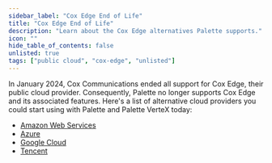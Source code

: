 ```yaml
---
sidebar_label: "Cox Edge End of Life"
title: "Cox Edge End of Life"
description: "Learn about the Cox Edge alternatives Palette supports."
icon: ""
hide_table_of_contents: false
unlisted: true
tags: ["public cloud", "cox-edge", "unlisted"]
---
```


In January 2024, Cox Communications ended all support for Cox Edge, their public cloud provider. Consequently, Palette
no longer supports Cox Edge and its associated features. Here's a list of alternative cloud providers you could start
using with Palette and Palette VerteX today:

- [Amazon Web Services](/clusters/public-cloud/aws/)
- [Azure](/clusters/public-cloud/azure/)
- [Google Cloud](/clusters/public-cloud/gcp/)
- [Tencent](/clusters/public-cloud/tke)
